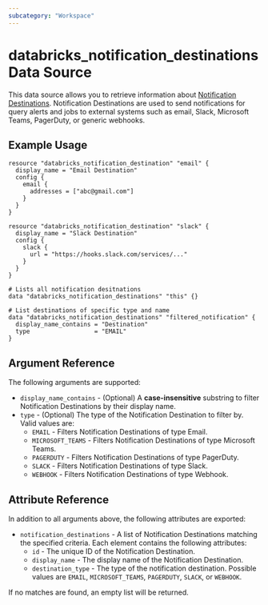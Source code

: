 ```yaml
---
subcategory: "Workspace"
---
```

# databricks_notification_destinations Data Source

This data source allows you to retrieve information about [Notification Destinations](https://docs.databricks.com/api/workspace/notificationdestinations). Notification Destinations are used to send notifications for query alerts and jobs to external systems such as email, Slack, Microsoft Teams, PagerDuty, or generic webhooks. 

## Example Usage


```hcl
resource "databricks_notification_destination" "email" {
  display_name = "Email Destination"
  config {
    email {
      addresses = ["abc@gmail.com"]
    }
  }
}

resource "databricks_notification_destination" "slack" {
  display_name = "Slack Destination"
  config {
    slack {
      url = "https://hooks.slack.com/services/..."
    }
  }
}

# Lists all notification desitnations
data "databricks_notification_destinations" "this" {}

# List destinations of specific type and name
data "databricks_notification_destinations" "filtered_notification" {
  display_name_contains = "Destination"
  type                  = "EMAIL"
}
```


## Argument Reference

The following arguments are supported:

* `display_name_contains` - (Optional) A **case-insensitive** substring to filter Notification Destinations by their display name. 
* `type` - (Optional) The type of the Notification Destination to filter by. Valid values are: 
  * `EMAIL` - Filters Notification Destinations of type Email. 
  * `MICROSOFT_TEAMS` - Filters Notification Destinations of type Microsoft Teams. 
  * `PAGERDUTY` - Filters Notification Destinations of type PagerDuty.
  * `SLACK` - Filters Notification Destinations of type Slack. 
  * `WEBHOOK` - Filters Notification Destinations of type Webhook. 

## Attribute Reference

In addition to all arguments above, the following attributes are exported:

* `notification_destinations` - A list of Notification Destinations matching the specified criteria. Each element contains the following attributes: 
    * `id` - The unique ID of the Notification Destination.
    * `display_name` - The display name of the Notification Destination.
    * `destination_type` - The type of the notification destination. Possible values are `EMAIL`, `MICROSOFT_TEAMS`, `PAGERDUTY`, `SLACK`, or `WEBHOOK`.

If no matches are found, an empty list will be returned.
